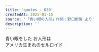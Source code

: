 ```yaml
---
title: 'quotes - 050'
createdAt: 2025-01-15
source: '「青い眼の人形」作詞：野口雨情 より'
description: ''
---
```

青い眼をした お人形は  
アメリカ生まれのセルロイド